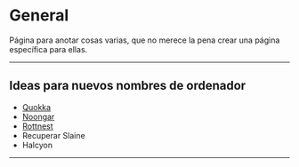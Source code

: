 # General

Página para anotar cosas varias, que no merece la pena crear una página específica para ellas.

---

## Ideas para nuevos nombres de ordenador

* [Quokka](https://en.wikipedia.org/wiki/Quokka)
* [Noongar](https://en.wikipedia.org/wiki/Noongar)
* [Rottnest](https://en.wikipedia.org/wiki/Rottnest_Island)
* Recuperar Slaine
* Halcyon

---
